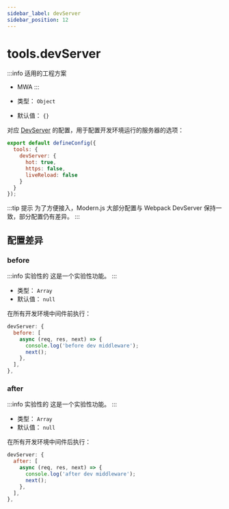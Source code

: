 ```yaml
---
sidebar_label: devServer
sidebar_position: 12
---
```


# tools.devServer

:::info 适用的工程方案
* MWA
:::

* 类型： `Object`
* 默认值： `{}`

对应 [DevServer](https://webpack.docschina.org/configuration/dev-server/#devserverlivereload) 的配置，用于配置开发环境运行的服务器的选项：

```js title="modern.config.js"
export default defineConfig({
  tools: {
    devServer: {
      hot: true,
      https: false,
      liveReload: false
    }
  }
});
```

:::tip 提示
为了方便接入，Modern.js 大部分配置与 Webpack DevServer 保持一致，部分配置仍有差异。
:::

## 配置差异

### before

:::info 实验性的
这是一个实验性功能。
:::

* 类型： `Array`
* 默认值： `null`

在所有开发环境中间件前执行：

```javascript
devServer: {
  before: [
    async (req, res, next) => {
      console.log('before dev middleware');
      next();
    },
  ],
},
```

### after

:::info 实验性的
这是一个实验性功能。
:::

* 类型： `Array`
* 默认值： `null`

在所有开发环境中间件后执行：

```javascript
devServer: {
  after: [
    async (req, res, next) => {
      console.log('after dev middleware');
      next();
    },
  ],
},
```
